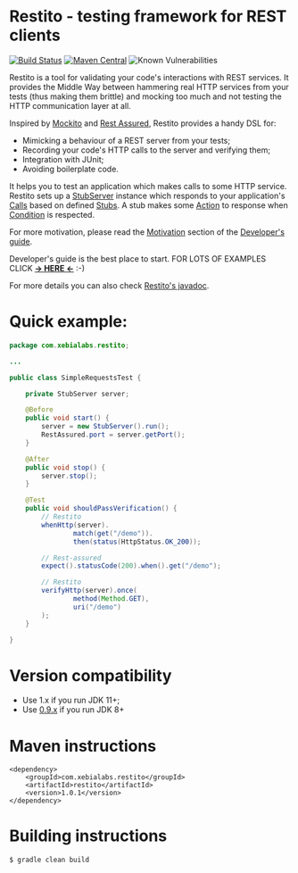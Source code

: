 # Restito - testing framework for REST clients
[![Build Status](https://circleci.com/gh/mkotsur/restito.svg?&style=shield&circle-token=2cd0c54c357ba4e7962777c4fde462c86a1aa194)](https://circleci.com/gh/mkotsur/restito)
[![Maven Central](https://img.shields.io/maven-central/v/com.xebialabs.restito/restito.svg)](http://search.maven.org/#search%7Cga%7C1%7Cg%3A%22com.xebialabs.restito%22)
![Known Vulnerabilities](https://snyk.io/test/github/mkotsur/restito/badge.svg)

Restito is a tool for validating your code's interactions with REST services. It provides the Middle Way between hammering real HTTP services from your tests (thus making them brittle) and mocking too much and not testing the HTTP communication layer at all.     

Inspired by [Mockito](http://code.google.com/p/mockito/) and [Rest Assured](https://github.com/rest-assured/rest-assured), Restito provides a handy DSL for:
* Mimicking a behaviour of a REST server from your tests;
* Recording your code's HTTP calls to the server and verifying them;
* Integration with JUnit;
* Avoiding boilerplate code.

It helps you to test an application which makes calls to some HTTP service. Restito sets up a [StubServer](http://mkotsur.github.io/restito/javadoc/current/com/xebialabs/restito/server/StubServer.html) instance which responds to your application's [Calls](http://mkotsur.github.io/restito/javadoc/current/com/xebialabs/restito/semantics/Call.html) based on defined [Stubs](http://mkotsur.github.io/restito/javadoc/current/com/xebialabs/restito/semantics/Stub.html). A stub makes some [Action](http://mkotsur.github.io/restito/javadoc/current/com/xebialabs/restito/semantics/Action.html) to response when [Condition](http://mkotsur.github.io/restito/javadoc/current/com/xebialabs/restito/semantics/Condition.html) is respected.

For more motivation, please read the [Motivation](https://github.com/mkotsur/restito/blob/master/guide.md#motivation) section of the [Developer's guide](https://github.com/mkotsur/restito/blob/master/guide.md).

Developer's guide is the best place to start. FOR LOTS OF EXAMPLES CLICK [**-> HERE <-**](https://github.com/mkotsur/restito/blob/master/guide.md) :-)

For more details you can also check [Restito's javadoc](http://mkotsur.github.io/restito/javadoc/current/).

# Quick example:

```java
package com.xebialabs.restito;

...

public class SimpleRequestsTest {

    private StubServer server;

    @Before
    public void start() {
        server = new StubServer().run();
        RestAssured.port = server.getPort();
    }

    @After
    public void stop() {
        server.stop();
    }

    @Test
    public void shouldPassVerification() {
        // Restito
        whenHttp(server).
                match(get("/demo")).
                then(status(HttpStatus.OK_200));

        // Rest-assured
        expect().statusCode(200).when().get("/demo");

        // Restito
        verifyHttp(server).once(
                method(Method.GET),
                uri("/demo")
        );
    }

}
```

# Version compatibility

* Use 1.x if you run JDK 11+;
* Use [0.9.x](https://github.com/mkotsur/restito/tree/0.9.x) if you run JDK 8+

# Maven instructions

```
<dependency>
    <groupId>com.xebialabs.restito</groupId>
    <artifactId>restito</artifactId>
    <version>1.0.1</version>
</dependency>
```


# Building instructions

```
$ gradle clean build
```
